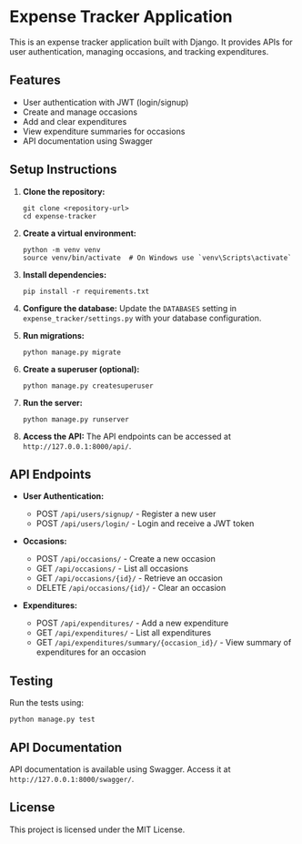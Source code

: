 # Expense Tracker Application

This is an expense tracker application built with Django. It provides APIs for user authentication, managing occasions, and tracking expenditures.

## Features

- User authentication with JWT (login/signup)
- Create and manage occasions
- Add and clear expenditures
- View expenditure summaries for occasions
- API documentation using Swagger

## Setup Instructions

1. **Clone the repository:**
   ```
   git clone <repository-url>
   cd expense-tracker
   ```

2. **Create a virtual environment:**
   ```
   python -m venv venv
   source venv/bin/activate  # On Windows use `venv\Scripts\activate`
   ```

3. **Install dependencies:**
   ```
   pip install -r requirements.txt
   ```

4. **Configure the database:**
   Update the `DATABASES` setting in `expense_tracker/settings.py` with your database configuration.

5. **Run migrations:**
   ```
   python manage.py migrate
   ```

6. **Create a superuser (optional):**
   ```
   python manage.py createsuperuser
   ```

7. **Run the server:**
   ```
   python manage.py runserver
   ```

8. **Access the API:**
   The API endpoints can be accessed at `http://127.0.0.1:8000/api/`.

## API Endpoints

- **User Authentication:**
  - POST `/api/users/signup/` - Register a new user
  - POST `/api/users/login/` - Login and receive a JWT token

- **Occasions:**
  - POST `/api/occasions/` - Create a new occasion
  - GET `/api/occasions/` - List all occasions
  - GET `/api/occasions/{id}/` - Retrieve an occasion
  - DELETE `/api/occasions/{id}/` - Clear an occasion

- **Expenditures:**
  - POST `/api/expenditures/` - Add a new expenditure
  - GET `/api/expenditures/` - List all expenditures
  - GET `/api/expenditures/summary/{occasion_id}/` - View summary of expenditures for an occasion

## Testing

Run the tests using:
```
python manage.py test
```

## API Documentation

API documentation is available using Swagger. Access it at `http://127.0.0.1:8000/swagger/`.

## License

This project is licensed under the MIT License.